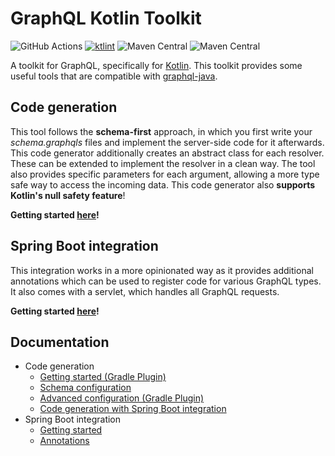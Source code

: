 # GraphQL Kotlin Toolkit
![GitHub Actions](https://github.com/AurityLab/graphql-kotlin-toolkit/workflows/Gradle/badge.svg)
[![ktlint](https://img.shields.io/badge/code%20style-%E2%9D%A4-FF4081.svg)](https://ktlint.github.io/)
![Maven Central](https://img.shields.io/maven-central/v/com.auritylab.graphql-kotlin-toolkit/codegen?label=code%20generation)
![Maven Central](https://img.shields.io/maven-central/v/com.auritylab.graphql-kotlin-toolkit/spring-boot-starter?label=spring%20boot%20starter)

A toolkit for GraphQL, specifically for [Kotlin](https://kotlinlang.org/). This toolkit provides some useful tools that are compatible with [graphql-java](https://github.com/graphql-java/graphql-java).

## Code generation
This tool follows the **schema-first** approach, in which you first write your *schema.graphqls* files and implement the server-side code for it afterwards.
This code generator additionally creates an abstract class for each resolver. 
These can be extended to implement the resolver in a clean way. The tool also provides specific parameters for each argument, allowing a more type safe way to access the incoming data.
This code generator also **supports Kotlin's null safety feature**!

**Getting started [here](docs/codegen/gettings-started.md)!**


## Spring Boot integration
This integration works in a more opinionated way as it provides additional annotations which can be used to register code for various GraphQL types.
It also comes with a servlet, which handles all GraphQL requests.

**Getting started [here](docs/spring-boot-integration/getting-started.md)!**


## Documentation
* Code generation
    * [Getting started (Gradle Plugin)](docs/codegen/gettings-started.md)
    * [Schema configuration](docs/codegen/schema-configuration.md)
    * [Advanced configuration (Gradle Plugin)](docs/codegen/advanced-configuration.md)
    * [Code generation with Spring Boot integration](docs/codegen/code-generation-with-spring-boot-integration.md)
* Spring Boot integration
    * [Getting started](docs/spring-boot-integration/getting-started.md)
    * [Annotations](docs/spring-boot-integration/annotations.md)
